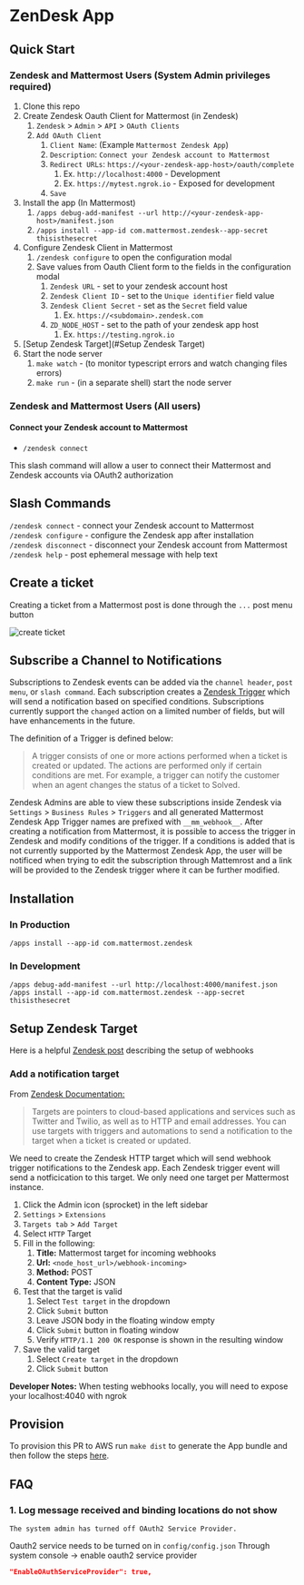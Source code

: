 # ZenDesk App

## Quick Start

### Zendesk and Mattermost Users (System Admin privileges required)

1. Clone this repo
1. Create Zendesk Oauth Client for Mattermost (in Zendesk)
    1. `Zendesk` > `Admin` > `API` > `OAuth Clients`
    1. `Add OAuth Client`
        1. `Client Name`: (Example `Mattermost Zendesk App`)
        1. `Description`: `Connect your Zendesk account to Mattermost`
        1. `Redirect URLs`: `https://<your-zendesk-app-host>/oauth/complete`
            1. Ex. `http://localhost:4000` - Development
            1. Ex. `https://mytest.ngrok.io` - Exposed for development
        1. `Save`
1. Install the app (In Mattermost)
    1. `/apps debug-add-manifest --url http://<your-zendesk-app-host>/manifest.json`
    1. `/apps install --app-id com.mattermost.zendesk--app-secret thisisthesecret`
1. Configure Zendesk Client in Mattermost
    1. `/zendesk configure` to open the configuration modal
    1. Save values from Oauth Client form to the fields in the configuration modal
        1. `Zendesk URL` - set to your zendesk account host
        1. `Zendesk Client ID` - set to the `Unique identifier` field value
        1. `Zendesk Client Secret` - set as the `Secret` field value
            1. Ex. `https://<subdomain>.zendesk.com`
        1. `ZD_NODE_HOST` - set to the path of your zendesk app host
            1. Ex. `https://testing.ngrok.io`
1. [Setup Zendesk Target](#Setup Zendesk Target)
1. Start the node server
    1. `make watch` - (to monitor typescript errors and watch changing files errors)
    1. `make run` - (in a separate shell) start the node server

### Zendesk and Mattermost Users (All users)

#### Connect your Zendesk account to Mattermost

- `/zendesk connect`

This slash command will allow a user to connect their Mattermost and Zendesk
accounts via OAuth2 authorization

## Slash Commands

`/zendesk connect` - connect your Zendesk account to Mattermost  
`/zendesk configure` - configure the Zendesk app after installation  
`/zendesk disconnect` - disconnect your Zendesk account from Mattermost  
`/zendesk help` - post ephemeral message with help text

## Create a ticket

Creating a ticket from a Mattermost post is done through the `...` post menu button

![create ticket](./docs/create-ticket.gif)

## Subscribe a Channel to Notifications

Subscriptions to Zendesk events can be added via the `channel header`, `post menu`, or `slash command`. Each subscription creates a [Zendesk Trigger](https://developer.zendesk.com/rest_api/docs/support/triggers) which will send a notification based on specified conditions.  Subscriptions currently support the `changed` action on a limited number of fields, but will have enhancements in the future.

The definition of a Trigger is defined below:
> A trigger consists of one or more actions performed when a ticket is created or updated. The actions are performed only if certain conditions are met. For example, a trigger can notify the customer when an agent changes the status of a ticket to Solved.

Zendesk Admins are able to view these subscriptions inside Zendesk via `Settings` > `Business Rules` > `Triggers` and all generated Mattermost Zendesk App Trigger names are prefixed with `__mm_webhook__`.  After creating a notification from Mattermost, it is possible to access the trigger in Zendesk and modify conditions of the trigger. If a conditions is added that is not currently supported by the Mattermost Zendesk App, the user will be notificed when trying to edit the subscription through Mattemrost and a link will be provided to the Zendesk trigger where it can be further modified.

## Installation

### In Production

`/apps install --app-id com.mattermost.zendesk`

### In Development

`/apps debug-add-manifest --url http://localhost:4000/manifest.json`
`/apps install --app-id com.mattermost.zendesk --app-secret thisisthesecret`

## Setup Zendesk Target

Here is a helpful [Zendesk post](https://support.zendesk.com/hc/en-us/articles/204890268-Creating-webhooks-with-the-HTTP-target#topic_yf1_fs5_tr) describing the setup of webhooks

### Add a notification target

From [Zendesk Documentation:](https://developer.zendesk.com/rest_api/docs/support/targets)

> Targets are pointers to cloud-based applications and services such as Twitter and Twilio, as well as to HTTP and email addresses. You can use targets with triggers and automations to send a notification to the target when a ticket is created or updated.

We need to create the Zendesk HTTP target which will send webhook trigger notifications to the Zendesk app.  Each Zendesk trigger event will send a notficication to this target. We only need one target per Mattermost instance.

1. Click the Admin icon (sprocket) in the left sidebar
1. `Settings` > `Extensions`
1. `Targets tab` > `Add Target`
1. Select `HTTP` Target
1. Fill in the following:
    1. **Title:** Mattermost target for incoming webhooks
    1. **Url:** `<node_host_url>/webhook-incoming>`
    1. **Method:** POST
    1. **Content Type:** JSON
1. Test that the target is valid
    1. Select `Test target` in the dropdown
    1. Click `Submit` button
    1. Leave JSON body in the floating window empty
    1. Click `Submit` button in floating window
    1. Verify `HTTP/1.1 200 OK` response is shown in the resulting window
1. Save the valid target
    1. Select `Create target` in the dropdown
    1. Click `Submit` button

**Developer Notes:** When testing webhooks locally, you will need to expose your localhost:4040 with ngrok

## Provision

To provision this PR to AWS run `make dist` to generate the App bundle and then follow the steps [here](https://github.com/mattermost/mattermost-plugin-apps#provisioning).

## FAQ

### 1. Log message received and binding locations do not show

`The system admin has turned off OAuth2 Service Provider.`

Oauth2 service needs to be turned on in `config/config.json`
Through system console -> enable oauth2 service provider

```json
"EnableOAuthServiceProvider": true,
```
